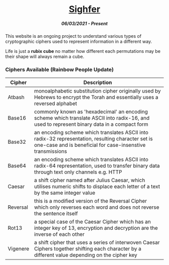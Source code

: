 <h1 align="center"><a href="https://ormux.github.io/sighfer">Sighfer</a></h1>
<h5 align="center">06/03/2021 - Present</h5>
This website is an ongoing project to understand various types of cryptographic ciphers used to represent information in a  different way.

Life is just a __rubix cube__ no matter how different each permutations may be their shape will always remain a cube.

### Ciphers Available (Rainbow People Update)
| Cipher    | Description |
------------|-------------|
| Atbash    | monoalphabetic substitution cipher originally used by Hebrews to encrypt the Torah and essentially uses a reversed alphabet |
| Base16    | commonly known as 'hexadecimal' an encoding scheme which translate ASCII into radix-16, and used to represent binary data in a compact form |
| Base32    | an encoding scheme which translates ASCII into radix-32 representation, resulting character set is one-case and is beneficial for case-insenstive transmissions |
| Base64    | an encoding scheme which translates ASCII into radix-64 representation, used to transfer binary data through text only channels e.g. HTTP |
| Caesar    | a shift cipher named after Julius Caesar, which utilises numeric shifts to displace each letter of a text by the same integer value |
| Reversal  | this is a modified version of the Reversal Cipher which only reverses each word and does not reverse the sentence itself |
| Rot13     | a special case of the Caesar Cipher which has an integer key of 13, encryption and decryption are the inverse of each other |
| Vigenere  | a shift cipher that uses a series of interwoven Caesar Ciphers together shifting each character by a different value depending on the cipher key |

